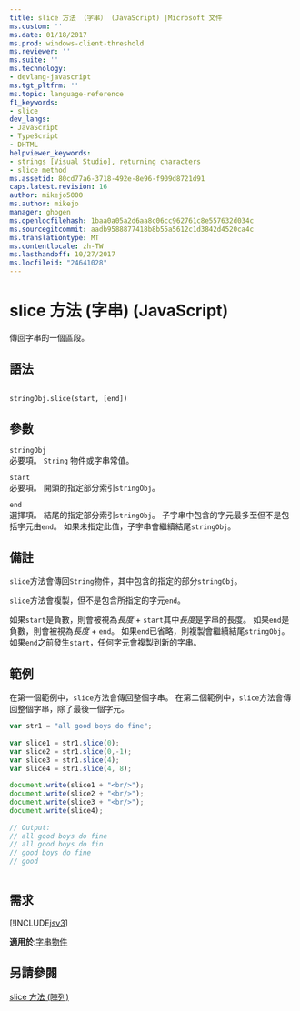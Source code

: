 ```yaml
---
title: slice 方法 （字串） (JavaScript) |Microsoft 文件
ms.custom: ''
ms.date: 01/18/2017
ms.prod: windows-client-threshold
ms.reviewer: ''
ms.suite: ''
ms.technology:
- devlang-javascript
ms.tgt_pltfrm: ''
ms.topic: language-reference
f1_keywords:
- slice
dev_langs:
- JavaScript
- TypeScript
- DHTML
helpviewer_keywords:
- strings [Visual Studio], returning characters
- slice method
ms.assetid: 80cd77a6-3718-492e-8e96-f909d8721d91
caps.latest.revision: 16
author: mikejo5000
ms.author: mikejo
manager: ghogen
ms.openlocfilehash: 1baa0a05a2d6aa8c06cc962761c8e557632d034c
ms.sourcegitcommit: aadb9588877418b8b55a5612c1d3842d4520ca4c
ms.translationtype: MT
ms.contentlocale: zh-TW
ms.lasthandoff: 10/27/2017
ms.locfileid: "24641028"
---
```

# <a name="slice-method-string-javascript"></a>slice 方法 (字串) (JavaScript)
傳回字串的一個區段。  
  
## <a name="syntax"></a>語法  
  
```  
  
stringObj.slice(start, [end])   
```  
  
## <a name="parameters"></a>參數  
 `stringObj`  
 必要項。 `String` 物件或字串常值。  
  
 `start`  
 必要項。 開頭的指定部分索引`stringObj`。  
  
 `end`  
 選擇項。 結尾的指定部分索引`stringObj`。 子字串中包含的字元最多至但不是包括字元由`end`。 如果未指定此值，子字串會繼續結尾`stringObj`。  
  
## <a name="remarks"></a>備註  
 `slice`方法會傳回`String`物件，其中包含的指定的部分`stringObj`。  
  
 `slice`方法會複製，但不是包含所指定的字元`end`。  
  
 如果`start`是負數，則會被視為*長度* +  `start`其中*長度*是字串的長度。 如果`end`是負數，則會被視為*長度* + `end`。 如果`end`已省略，則複製會繼續結尾`stringObj`。 如果`end`之前發生`start`，任何字元會複製到新的字串。  
  
## <a name="example"></a>範例  
 在第一個範例中，`slice`方法會傳回整個字串。 在第二個範例中，`slice`方法會傳回整個字串，除了最後一個字元。  
  
```JavaScript  
var str1 = "all good boys do fine";  
  
var slice1 = str1.slice(0);  
var slice2 = str1.slice(0,-1);  
var slice3 = str1.slice(4);  
var slice4 = str1.slice(4, 8);  
  
document.write(slice1 + "<br/>");  
document.write(slice2 + "<br/>");  
document.write(slice3 + "<br/>");  
document.write(slice4);  
  
// Output:  
// all good boys do fine  
// all good boys do fin  
// good boys do fine  
// good  
  
```  
  
## <a name="requirements"></a>需求  
 [!INCLUDE[jsv3](../../javascript/reference/includes/jsv3-md.md)]  
  
 **適用於**:[字串物件](../../javascript/reference/string-object-javascript.md)  
  
## <a name="see-also"></a>另請參閱  
 [slice 方法 (陣列)](../../javascript/reference/slice-method-array-javascript.md)